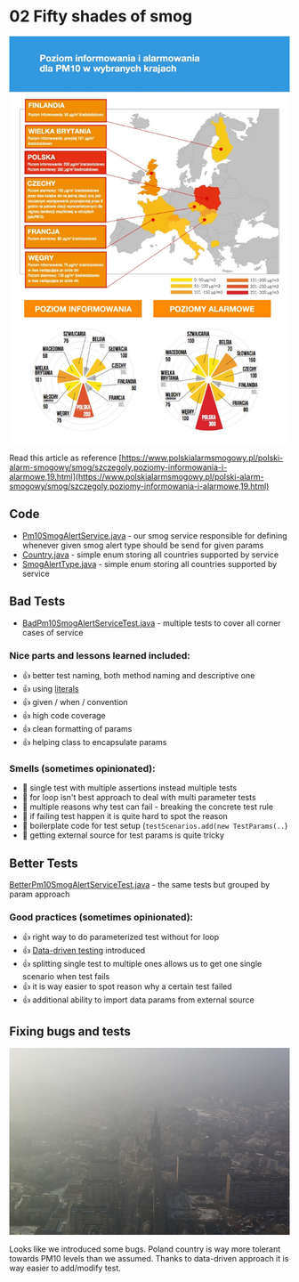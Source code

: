 # 02 Fifty shades of smog

![src//test//resources//images//smog_map.jpg](src//test//resources//images//smog_map.jpg)

Read this article as reference [https://www.polskialarmsmogowy.pl/polski-alarm-smogowy/smog/szczegoly,poziomy-informowania-i-alarmowe,19.html](https://www.polskialarmsmogowy.pl/polski-alarm-smogowy/smog/szczegoly,poziomy-informowania-i-alarmowe,19.html)

## Code
* [Pm10SmogAlertService.java](src//main//java//io//github//javafaktura//s01e05//Pm10SmogAlertService.java) - our smog service responsible for defining whenever given smog alert type should be send for given params
* [Country.java](src//main//java//io//github//javafaktura//s01e05//Country.java) - simple enum storing all countries supported by service
* [SmogAlertType.java](src//main//java//io//github//javafaktura//s01e05//Country.java) - simple enum storing all countries supported by service

## Bad Tests
* [BadPm10SmogAlertServiceTest.java](src//test//java//io//github//javafaktura//s01e05//BadPm10SmogAlertServiceTest.java) - multiple tests to cover all corner cases of service

### Nice parts and lessons learned included:
* :+1: better test naming, both method naming and descriptive one
* :+1: using [literals](https://en.wikipedia.org/wiki/Literal_(computer_programming))
* :+1: given / when / convention
* :+1: high code coverage
* :+1: clean formatting of params
* :+1: helping class to encapsulate params

### Smells (sometimes opinionated):
* :hankey: single test with multiple assertions instead multiple tests
* :hankey: for loop isn't best approach to deal with multi parameter tests
* :hankey: multiple reasons why test can fail - breaking the concrete test rule
* :hankey: if failing test happen it is quite hard to spot the reason
* :hankey: boilerplate code for test setup (`testScenarios.add(new TestParams(..`)
* :hankey: getting external source for test params is quite tricky


## Better Tests

[BetterPm10SmogAlertServiceTest.java](src//test//java//io//github//javafaktura//s01e05//BetterPm10SmogAlertServiceTest.java) - the same tests but grouped by param approach

### Good practices (sometimes opinionated):
* :+1: right way to do parameterized test without for loop
* :+1: [Data-driven testing](https://en.wikipedia.org/wiki/Data-driven_testing) introduced
* :+1: splitting single test to multiple ones allows us to get one single scenario when test fails
* :+1: it is way easier to spot reason why a certain test failed
* :+1: additional ability to import data params from external source

## Fixing bugs and tests

![src//test//resources//images//gdzietensmog.jpg](src//test//resources//images//gdzietensmog.jpg)

Looks like we introduced some bugs. Poland country is way more tolerant towards PM10 levels than we assumed.
Thanks to data-driven approach it is way easier to add/modify test.
